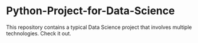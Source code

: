 # Python-Project-for-Data-Science
This repository contains a typical Data Science project that involves multiple technologies. Check it out.
